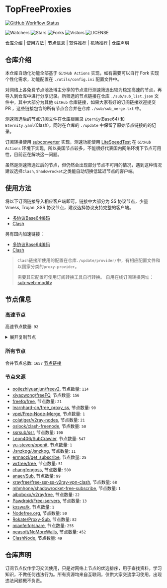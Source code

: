# TopFreeProxies
[![GitHub Workflow Status](https://github.com/youkai0100/youkai/actions/workflows/get-proxies.yml/badge.svg)](https://github.com/youkai0100/youkai/actions/workflows/get-proxies.yml) 

![Watchers](https://img.shields.io/github/watchers/youkai0100/youkai) ![Stars](https://img.shields.io/github/stars/youkai0100/youkai) ![Forks](https://img.shields.io/github/forks/youkai0100/youkai) ![Vistors](https://visitor-badge.laobi.icu/badge?page_id=youkai0100.youkai) ![LICENSE](https://img.shields.io/badge/license-CC%20BY--SA%204.0-green.svg)

[仓库介绍](https://github.com/youkai0100/youkai#仓库介绍) | [使用方法](https://github.com/youkai0100/youkai#使用方法) | [节点信息](https://github.com/youkai0100/youkai#节点信息) | [软件推荐](https://github.com/youkai0100/youkai#客户端选择) | [机场推荐](https://github.com/youkai0100/youkai#机场推荐) | [仓库声明](https://github.com/youkai0100/youkai#仓库声明)

## 仓库介绍
本仓库自动化功能全部基于 `GitHub Actions` 实现，如有需要可以自行 Fork 实现个性化需求，功能配置在 `./utils/config.ini` 配置文件中。

对网络上各免费节点池及博主分享的节点进行测速筛选出较为稳定高速的节点，再导入到仓库中进行分享记录。所筛选的节点链接在仓库 `./sub/sub_list.json` 文件中，其中大部分为其他 `GitHub` 仓库链接，如果大家有好的订阅链接欢迎提交 PR ，这些链接包含的所有节点会合并在仓库 `./sub/sub_merge.txt` 中。

测速筛选后的节点订阅文件在仓库根目录 `Eterniy`(Base64) 和 `Eternity.yaml`(Clash)。同时在仓库的 `./update` 中保留了原始节点链接的的记录。

订阅转换使用 [subconverter](https://github.com/tindy2013/subconverter) 实现，测速功能使用 [LiteSpeedTest](https://github.com/xxf098/LiteSpeedTest) 在 `GitHub Actions` 环境下实现，所以美国节点较多，不能很好代表国内网络环境下节点可用性，目前正在解决这一问题。

虽然是测速筛选过后的节点，但仍然会出现部分节点不可用的情况，遇到这种情况建议选择`Clash`, `Shadowrocket`之类能自动切换低延迟节点的客户端。

## 使用方法
将以下订阅链接导入相应客户端即可。链接中大部分为 SS 协议节点，少量 Vmess, Trojan ,SSR 协议节点，建议选择协议支持完整的客户端。

- [多协议Base64编码](https://raw.githubusercontent.com/youkai0100/youkai/master/Eternity)
- [Clash](https://raw.githubusercontent.com/youkai0100/youkai/master/Eternity.yaml)

另有国内加速链接：

- [多协议Base64编码](https://fastly.jsdelivr.net/gh/youkai0100/youkai@master/Eternity)
- [Clash](https://fastly.jsdelivr.net/gh/youkai0100/youkai@master/Eternity.yaml)

>`Clash`链接所使用的配置在仓库`./update/provider/`中，有相应配置文件和以国家分类的`proxy-provider`。
>
>需要其它配置可使用订阅转换工具自行转换。
>自用在线订阅转换网址：[sub-web-modify](https://sub.v1.mk/)

## 节点信息
### 高速节点
高速节点数量: `92`
<details>
  <summary>展开复制节点</summary>

    vmess://eyJ2IjoiMiIsInBzIjoi8J+HrfCfh7Ag6aaZ5rivXzA3MjQwMjgiLCJhZGQiOiJzMS4yYjIudG9wIiwicG9ydCI6IjUwNTAyIiwidHlwZSI6Im5vbmUiLCJpZCI6ImI0NzlmZmQzLTU4MDktNDBhMS1iNzg5LTEyNjUyY2M4MDg0ZCIsImFpZCI6IjAiLCJuZXQiOiJ3cyIsInBhdGgiOiIvcG9pc29uIiwiaG9zdCI6InMxLjJiMi50b3AiLCJ0bHMiOiIifQ==
    trojan://b621e5db-027b-4540-b8d7-53cb416a3f1d@hk9.aitrjc.xyz:10236?allowInsecure=1&sni=hk9.aitrjc.xyz#%F0%9F%87%AD%F0%9F%87%B0%20%E9%A6%99%E6%B8%AF9%0D
    trojan://b621e5db-027b-4540-b8d7-53cb416a3f1d@sg1.aitrjc.xyz:10217?allowInsecure=0&sni=sg1.aitrjc.xyz#%F0%9F%87%B8%F0%9F%87%AC%20%E6%96%B0%E5%8A%A0%E5%9D%A11-%E6%B5%81%E5%AA%92%E4%BD%93%E8%A7%A3%E9%94%81%0D
    trojan://b621e5db-027b-4540-b8d7-53cb416a3f1d@hk3.aitrjc.xyz:10291?allowInsecure=1&sni=hk3.aitrjc.xyz#%F0%9F%87%AD%F0%9F%87%B0%20%E9%A6%99%E6%B8%AF3-%E6%B5%81%E5%AA%92%E4%BD%93%E8%A7%A3%E9%94%81%0D
    vmess://eyJ2IjoiMiIsInBzIjoi8J+Hr/Cfh7Ug5pel5pysXzA3MjQwMTMiLCJhZGQiOiIxMzEuMTg2LjQxLjE5MiIsInBvcnQiOiIyNjI5NyIsInR5cGUiOiJub25lIiwiaWQiOiJiMGVkNmViNy1kYzMwLTQ4OTctZGY1MC1jMmMxZDRlZTZlOTEiLCJhaWQiOiIwIiwibmV0IjoidGNwIiwicGF0aCI6Ii8iLCJob3N0IjoiaGszLmFpdHJqYy54eXoiLCJ0bHMiOiIifQ==
    vmess://eyJ2IjoiMiIsInBzIjoi8J+Hr/Cfh7Ug5pel5pysIDIzNCIsImFkZCI6IjE0MC44My42My4zOCIsInBvcnQiOiIyNDQ0NSIsInR5cGUiOiJub25lIiwiaWQiOiI5NGM1ZWYzNy00ZDgyLTQ5ZjktYzYyNC1mMDEyNTkzNzRhMTciLCJhaWQiOiI2NCIsIm5ldCI6InRjcCIsInBhdGgiOiIvIiwiaG9zdCI6ImhrMy5haXRyamMueHl6IiwidGxzIjoiIn0=
    trojan://b621e5db-027b-4540-b8d7-53cb416a3f1d@hk8.aitrjc.xyz:10206?allowInsecure=1&sni=hk8.aitrjc.xyz#%F0%9F%87%AD%F0%9F%87%B0%20%E9%A6%99%E6%B8%AF-8%0D
    vmess://eyJ2IjoiMiIsInBzIjoi8J+Hr/Cfh7Ug5pel5pysIDMzMCIsImFkZCI6IjEzOC4yLjQ0LjIxMSIsInBvcnQiOiIyMDA4MSIsInR5cGUiOiJub25lIiwiaWQiOiI1OTNiODUyNS0wYzQ4LTRiMGYtZDlhZi0yZDczYTkxNDg5NzMiLCJhaWQiOiIwIiwibmV0IjoidGNwIiwicGF0aCI6Ii8iLCJob3N0IjoiaGs4LmFpdHJqYy54eXoiLCJ0bHMiOiIifQ==
    vmess://eyJ2IjoiMiIsInBzIjoi8J+HrfCfh7Ag6aaZ5rivXzA3MjQwMDMiLCJhZGQiOiIwODFkMWFhZC1yd2NzZzAtMW43anEuYm4ucDVwdi5jb20iLCJwb3J0IjoiODAiLCJ0eXBlIjoibm9uZSIsImlkIjoiNGE3NWMzYmEtZjJlOS0xMWVkLWJmMWItZjIzYzkxMzY5ZjJkIiwiYWlkIjoiMCIsIm5ldCI6IndzIiwicGF0aCI6Ii8iLCJob3N0IjoiMDgxZDFhYWQtcndjc2cwLTFuN2pxLmJuLnA1cHYuY29tIiwidGxzIjoiIn0=
    vmess://eyJ2IjoiMiIsInBzIjoi8J+HrfCfh7Ag6aaZ5rivXzA3MjQwMDQiLCJhZGQiOiIxMDMuMjMxLjI1NC4xNDkiLCJwb3J0IjoiODAiLCJ0eXBlIjoibm9uZSIsImlkIjoiNzYyZDA3Y2ItYWFlYy00Mjk2LWExMjEtOTliMjBiNzE2NzM4IiwiYWlkIjoiMCIsIm5ldCI6IndzIiwicGF0aCI6Ii8iLCJob3N0IjoiIiwidGxzIjoiIn0=
    vmess://eyJ2IjoiMiIsInBzIjoi8J+HsPCfh7cg6Z+p5Zu9XzA3MjQwMDQiLCJhZGQiOiI2NC4xMTAuOTEuOTIiLCJwb3J0IjoiODAiLCJ0eXBlIjoibm9uZSIsImlkIjoiMjA3NWYxMGEtZTc4Yy00ODczLWRhYzMtYjI0ODg2ZGYyNjgyIiwiYWlkIjoiMCIsIm5ldCI6IndzIiwicGF0aCI6Ii9AaGthYTAiLCJob3N0Ijoic2cud3loa2FhMC5jZiIsInRscyI6IiJ9
    ss://YWVzLTI1Ni1jZmI6YW1hem9uc2tyMDU@13.212.239.81:443#%F0%9F%87%B8%F0%9F%87%AC%2018%7C%F0%9F%87%B8%F0%9F%87%AC%20%E7%8B%AE%E5%9F%8E%E7%89%B9%E6%AE%8A%7C%40ripaojiedian
    trojan://aa01d001-3ffb-4d27-8e25-3f13db46c093@sg3.microsoft-orgwly.vip:10076?allowInsecure=1&sni=lht.microsoft-orgwly.vip#%F0%9F%87%B8%F0%9F%87%AC%20%E6%96%B0%E5%8A%A0%E5%9D%A1_0724078
    trojan://ZFYOpKqD8uEClpZ2ya83cyCDalwSOYz3F3eCxnBD4eSXNSR5R0aAATj7I3x69g@18.163.249.175:443?allowInsecure=1&sni=golang.protocolbuffer.com#%F0%9F%87%AD%F0%9F%87%B0%20%E4%B8%AD%E5%9B%BD%E9%A6%99%E6%B8%AF%20223
    vmess://eyJ2IjoiMiIsInBzIjoi8J+HrfCfh7Ag6aaZ5rivXzA3MjQwNjAiLCJhZGQiOiJjZG4uYW55Y2FzdC5ldS5vcmciLCJwb3J0IjoiODAiLCJ0eXBlIjoibm9uZSIsImlkIjoiZmZmZmZmZmYtZmZmZi1mZmZmLWZmZmYtZmZmZmZmZmZmZmZmIiwiYWlkIjoiMCIsIm5ldCI6IndzIiwicGF0aCI6Ii8iLCJob3N0Ijoid2Vlay1wZXJtYWxpbmstc2Ftc3VuZy1vbWlzc2lvbnMudHJ5Y2xvdWRmbGFyZS5jb20iLCJ0bHMiOiIifQ==
    trojan://aa01d001-3ffb-4d27-8e25-3f13db46c093@sg6.microsoft-orgwly.vip:10104?allowInsecure=1&sni=lht.microsoft-orgwly.vip#%F0%9F%87%B8%F0%9F%87%AC%20%E6%96%B0%E5%8A%A0%E5%9D%A1_0724080
    vmess://eyJ2IjoiMiIsInBzIjoi8J+HuPCfh6wgZ2l0aHViLmNvbS9mcmVlZnEgLSDmlrDliqDlnaFBbWF6b27mlbDmja7kuK3lv4MgMTIiLCJhZGQiOiJzLmFubS5sb2wiLCJwb3J0IjoiNDQzIiwidHlwZSI6Im5vbmUiLCJpZCI6Ijg3NDRjOTc5LTZlNTQtNDM5MS04Y2ZiLTI5MTg4OTg4ZTQwOSIsImFpZCI6IjAiLCJuZXQiOiJ3cyIsInBhdGgiOiIvIiwiaG9zdCI6InMuYW5tLmxvbCIsInRscyI6IiJ9
    trojan://7a73f1dc97a70905870c0c0484b12145@trs22.bolab.net:443?allowInsecure=0#%F0%9F%87%AF%F0%9F%87%B5%20Relay_%F0%9F%87%AF%F0%9F%87%B5JP-%F0%9F%87%AF%F0%9F%87%B5JP_30%20%7C37.13Mb
    vmess://eyJ2IjoiMiIsInBzIjoi8J+HuPCfh6wg5paw5Yqg5Z2hXzA3MjQwMTYiLCJhZGQiOiJzLmFubS5sb2wiLCJwb3J0IjoiNDQzIiwidHlwZSI6Im5vbmUiLCJpZCI6Ijg3NDRjOTc5LTZlNTQtNDM5MS04Y2ZiLTI5MTg4OTg4ZTQwOSIsImFpZCI6IjAiLCJuZXQiOiJ3cyIsInBhdGgiOiIvIiwiaG9zdCI6InMuYW5tLmxvbCIsInRscyI6IiJ9
    vmess://eyJ2IjoiMiIsInBzIjoiSEtfOC4yMTAuMTU0LjExNF8wNzI0MjAyMzRiYjYtNTUxdm1lc3MiLCJhZGQiOiI4LjIxMC4xNTQuMTE0IiwicG9ydCI6IjQwNDQ3IiwidHlwZSI6Im5vbmUiLCJpZCI6ImRhOGM5YWMyLTM5ZGUtNGJlZC1lZTlmLTRlNDM0MGFkZTQ3ZCIsImFpZCI6IjAiLCJuZXQiOiJ0Y3AiLCJwYXRoIjoiLyIsImhvc3QiOiJzLmFubS5sb2wiLCJ0bHMiOiIifQ==
    vmess://eyJ2IjoiMiIsInBzIjoi8J+HuPCfh6wgX1NHX+aWsOWKoOWdoSAyIiwiYWRkIjoiMjcuMTI0LjQ3LjY0IiwicG9ydCI6IjUwMDAyIiwidHlwZSI6Im5vbmUiLCJpZCI6IjQxODA0OGFmLWEyOTMtNGI5OS05YjBjLTk4Y2EzNTgwZGQyNCIsImFpZCI6IjY0IiwibmV0IjoidGNwIiwicGF0aCI6Ii8iLCJob3N0Ijoicy5hbm0ubG9sIiwidGxzIjoiIn0=
    ss://YWVzLTI1Ni1jZmI6YW1hem9uc2tyMDU@43.200.6.48:443#%F0%9F%87%B0%F0%9F%87%B7%2018%7C%F0%9F%87%B0%F0%9F%87%B7%20%E9%A6%96%E5%B0%94%E7%89%B9%E6%AE%8A%7C%40ripaojiedian
    ss://YWVzLTI1Ni1jZmI6YW1hem9uc2tyMDU@3.39.223.213:443#%F0%9F%87%B0%F0%9F%87%B7%2018%7C%F0%9F%87%B0%F0%9F%87%B7%20%E9%9F%A9%E5%9B%BD%E7%89%B9%E6%AE%8A%7C%40ripaojiedian
    vmess://eyJ2IjoiMiIsInBzIjoi8J+HrfCfh7Ag6aaZ5rivXzA3MjQwMTQiLCJhZGQiOiI0Ny41Ny4wLjE3NiIsInBvcnQiOiI4MCIsInR5cGUiOiJub25lIiwiaWQiOiIyMDc1ZjEwYS1lNzhjLTQ4NzMtZGFjMy1iMjQ4ODZkZjI2ODIiLCJhaWQiOiIwIiwibmV0Ijoid3MiLCJwYXRoIjoiL0Boa2FhMCIsImhvc3QiOiJzZy53eWhrYWEwLmNmIiwidGxzIjoiIn0=
    ssr://MTUwLjEwNy40Ni4yMTo4MDgzOm9yaWdpbjphZXMtMjU2LWNmYjp0bHMxLjJfdGlja2V0X2F1dGg6YVVaeGJucFRjMk5PLz9ncm91cD1VMU5TVUhKdmRtbGtaWEkmcmVtYXJrcz1TRXRmTVRVd0xqRXdOeTQwTmk0eU1WOHdOekkwTWpBeU16UmlZall0TlRneWMzTnkmb2Jmc3BhcmFtPVkyeHZkV1JtY205dWRDNXVKU1h2djcxYjc3LTlKU1h2djcwJnByb3RvcGFyYW09
    ss://YWVzLTI1Ni1nY206YzE3YTEwMGMtYzgxNi00N2E5LTljYzYtYWIwNmFhY2MxMWI3@hk3.linghun3.xyz:40002#%F0%9F%87%AD%F0%9F%87%B0%20Relay%20%F0%9F%87%AD%F0%9F%87%B0%20Hong%20Kong%28ChatGPT%29%2026%20TG%40SSRSUB
    trojan://6d9d7c53-3dcd-43bf-b60c-cac077817077@330hk02.ljydw.top:14433?allowInsecure=0&sni=330hk02.ljydw.top#%F0%9F%87%B8%F0%9F%87%AC%20Singapore%2006%20TG%40SSRSUB
    trojan://6d9d7c53-3dcd-43bf-b60c-cac077817077@330sg01.ljydw.top:14439?allowInsecure=0&sni=330sg01.ljydw.top#%F0%9F%87%B8%F0%9F%87%AC%20Singapore%2048%20TG%40SSRSUB
    trojan://be8b8f45-a290-4405-8699-ffeb07f3ee24@16.162.44.241:443?allowInsecure=0&sni=16-163-218-240.nhost.00cdn.com#%F0%9F%87%AD%F0%9F%87%B0%20Hong%20Kong%2005%20TG%40SSRSUB
    trojan://a21e5380-7711-4c6d-af44-e6210e5436af@hk19.microsoftjs.top:443?allowInsecure=0#%F0%9F%87%AD%F0%9F%87%B0%20Hong%20Kong%2001%20TG%40SSRSUB
    vmess://eyJ2IjoiMiIsInBzIjoi8J+HqPCfh7Mg5Y+w5rm+XzA3MjQwMDMiLCJhZGQiOiJuZXd0dy5oZW55by51cyIsInBvcnQiOiIzMTIzNSIsInR5cGUiOiJub25lIiwiaWQiOiJkZWRhOTdiYS01ZDQxLTM2MGUtOTYwOC1hODgwZTE3YjU5OTUiLCJhaWQiOiIwIiwibmV0Ijoid3MiLCJwYXRoIjoiL21hb2hrMyIsImhvc3QiOiJuZXd0dy5oZW55by51cyIsInRscyI6IiJ9
    vmess://eyJ2IjoiMiIsInBzIjoi8J+HqPCfh7Mg5Y+w5rm+XzA3MjQwMDQiLCJhZGQiOiJoaW5ldC5oZW55by51cyIsInBvcnQiOiIzMTIzNSIsInR5cGUiOiJub25lIiwiaWQiOiJkZWRhOTdiYS01ZDQxLTM2MGUtOTYwOC1hODgwZTE3YjU5OTUiLCJhaWQiOiIwIiwibmV0Ijoid3MiLCJwYXRoIjoiL21hb2hrMyIsImhvc3QiOiJoaW5ldC5oZW55by51cyIsInRscyI6IiJ9
    trojan://6d9d7c53-3dcd-43bf-b60c-cac077817077@625tw.ljydw.top:80?allowInsecure=0&sni=625tw.ljydw.top#%F0%9F%87%A8%F0%9F%87%B3%20Taiwan%28ChatGPT%29%2029%20TG%40SSRSUB
    trojan://6d9d7c53-3dcd-43bf-b60c-cac077817077@419tw.ljydw.top:443?allowInsecure=0&sni=419tw.ljydw.top#%F0%9F%87%A8%F0%9F%87%B3%20Taiwan%28ChatGPT%29%2022%20TG%40SSRSUB
    trojan://6d9d7c53-3dcd-43bf-b60c-cac077817077@0309tw.ljydw.top:443?allowInsecure=0&sni=0309tw.ljydw.top#%F0%9F%87%A8%F0%9F%87%B3%20Taiwan%28ChatGPT%29%2010%20TG%40SSRSUB
    trojan://6d9d7c53-3dcd-43bf-b60c-cac077817077@805tw.ljydw.top:443?allowInsecure=0&sni=805tw.ljydw.top#%F0%9F%87%A8%F0%9F%87%B3%20Taiwan%28ChatGPT%29%2009%20TG%40SSRSUB
    trojan://2dbe179f-47b2-46e9-bf58-bd7f68c491a3@a006.zhuan99.men:10006?allowInsecure=0&sni=zhu.99ton.men#%F0%9F%87%A8%F0%9F%87%B3%20Relay%20%F0%9F%87%B9%F0%9F%87%BC%20Taiwan%28ChatGPT%29%2024%20TG%40SSRSUB
    trojan://bd1f1b56-631b-308e-9f48-ec4a1d97aeaf@gg.xn--gmqa02ag57d.com:36821?allowInsecure=0&sni=z262.hongkongnode.top#%F0%9F%87%A8%F0%9F%87%B3%20Relay%20%F0%9F%87%B9%F0%9F%87%BC%20Taiwan%28ChatGPT%29%2023%20TG%40SSRSUB
    trojan://c39d5e05-3d06-317e-b5ca-e2f71b661570@azhj.xifasd.top:20767?allowInsecure=0&sni=ssl.ssl12.xyz#%F0%9F%87%A8%F0%9F%87%B3%20Relay%20%F0%9F%87%B9%F0%9F%87%BC%20Taiwan%28ChatGPT%29%2002%20TG%40SSRSUB
    vmess://eyJ2IjoiMiIsInBzIjoi8J+Hr/Cfh7Ug5pel5pysXzA3MjQwMTYiLCJhZGQiOiIxOS52Mi1yYXkuY3lvdSIsInBvcnQiOiIyMzYxOSIsInR5cGUiOiJub25lIiwiaWQiOiJjNmFmNWY5NS00YTBmLTNlZmQtOWI3OC05YzQ1YTE4YzJiNmIiLCJhaWQiOiIyIiwibmV0Ijoid3MiLCJwYXRoIjoiLyIsImhvc3QiOiIxOS52Mi1yYXkuY3lvdSIsInRscyI6IiJ9
    ss://YWVzLTEyOC1nY206YzE3YTEwMGMtYzgxNi00N2E5LTljYzYtYWIwNmFhY2MxMWI3@sg2.linghun3.xyz:40009#%F0%9F%87%B8%F0%9F%87%AC%20Relay%20%F0%9F%87%B8%F0%9F%87%AC%20Singapore%28ChatGPT%29%2019%20TG%40SSRSUB
    ss://YWVzLTEyOC1nY206NjY1MmE1MTctMzZkYS00ZGI0LTk2MDctMzI2YzJkYjlhYTcw@piniasg01.abbblog.xyz:37908#%F0%9F%87%B8%F0%9F%87%AC%20Relay%20%F0%9F%87%B8%F0%9F%87%AC%20Singapore%2001%20TG%40SSRSUB
    ss://Y2hhY2hhMjAtaWV0Zi1wb2x5MTMwNTpmNGVmNzU3YS0zZDBjLTQxMjYtYjQwOS03Njc1ZjdkYThhNmM@zf.678889.xyz:44005#%F0%9F%87%AF%F0%9F%87%B5%20Relay%20%F0%9F%87%AF%F0%9F%87%B5%20Japan%2019%20TG%40SSRSUB
    ss://Y2hhY2hhMjAtaWV0Zi1wb2x5MTMwNTpmNGVmNzU3YS0zZDBjLTQxMjYtYjQwOS03Njc1ZjdkYThhNmM@zf.678889.xyz:44012#%F0%9F%87%AF%F0%9F%87%B5%20Relay%20%F0%9F%87%AF%F0%9F%87%B5%20Japan%2010%20TG%40SSRSUB
    vmess://eyJ2IjoiMiIsInBzIjoi8J+HuvCfh7gg576O5Zu9XzA3MjQ0MzkiLCJhZGQiOiIxNDAuOTkuMTI5LjI0NSIsInBvcnQiOiI0ODkwMSIsInR5cGUiOiJub25lIiwiaWQiOiI0MTgwNDhhZi1hMjkzLTRiOTktOWIwYy05OGNhMzU4MGRkMjQiLCJhaWQiOiI2NCIsIm5ldCI6InRjcCIsInBhdGgiOiIvIiwiaG9zdCI6IjE5LnYyLXJheS5jeW91IiwidGxzIjoiIn0=
    vmess://eyJ2IjoiMiIsInBzIjoi8J+HuvCfh7gg576O5Zu9XzA3MjQ3NzQiLCJhZGQiOiIzOC4yNi4xMzUuMTAiLCJwb3J0IjoiNDQ5NDIiLCJ0eXBlIjoibm9uZSIsImlkIjoiNDE4MDQ4YWYtYTI5My00Yjk5LTliMGMtOThjYTM1ODBkZDI0IiwiYWlkIjoiNjQiLCJuZXQiOiJ0Y3AiLCJwYXRoIjoiLyIsImhvc3QiOiIxOS52Mi1yYXkuY3lvdSIsInRscyI6IiJ9
    vmess://eyJ2IjoiMiIsInBzIjoi8J+HuvCfh7ggX1VTX+e+juWbvV8xIiwiYWRkIjoidmRlMi4wYmFkLmNvbSIsInBvcnQiOiI0NDMiLCJ0eXBlIjoibm9uZSIsImlkIjoiOTI3MDk0ZDMtZDY3OC00NzYzLTg1OTEtZTI0MGQwYmNhZTg3IiwiYWlkIjoiMCIsIm5ldCI6IndzIiwicGF0aCI6Ii9jaGF0IiwiaG9zdCI6InZkZTIuMGJhZC5jb20iLCJ0bHMiOiJ0bHMifQ==
    vmess://eyJ2IjoiMiIsInBzIjoi8J+HuvCfh7ggX1VTX+e+juWbvSAyMCIsImFkZCI6IjM4LjI2LjEzNS41IiwicG9ydCI6IjQ0OTQyIiwidHlwZSI6Im5vbmUiLCJpZCI6IjQxODA0OGFmLWEyOTMtNGI5OS05YjBjLTk4Y2EzNTgwZGQyNCIsImFpZCI6IjY0IiwibmV0IjoidGNwIiwicGF0aCI6Ii9jaGF0IiwiaG9zdCI6InZkZTIuMGJhZC5jb20iLCJ0bHMiOiIifQ==
    vmess://eyJ2IjoiMiIsInBzIjoi8J+HuvCfh7gg576O5Zu9XzA3MjQxMDQiLCJhZGQiOiI0NS41OC4xODYuODMiLCJwb3J0IjoiNTExNDAiLCJ0eXBlIjoibm9uZSIsImlkIjoiNGExMzhlMTktMDU5NS00ZDUxLTgzYzYtZmQyNzZjZjdkMzA3IiwiYWlkIjoiNjQiLCJuZXQiOiJ0Y3AiLCJwYXRoIjoiL2NoYXQiLCJob3N0IjoidmRlMi4wYmFkLmNvbSIsInRscyI6IiJ9
    vmess://eyJ2IjoiMiIsInBzIjoi8J+HuvCfh7gg576O5Zu9XzA3MjQxNDYiLCJhZGQiOiIxMzcuMTc1LjE4Ljg4IiwicG9ydCI6IjQyMDAyIiwidHlwZSI6Im5vbmUiLCJpZCI6IjQxODA0OGFmLWEyOTMtNGI5OS05YjBjLTk4Y2EzNTgwZGQyNCIsImFpZCI6IjY0IiwibmV0IjoidGNwIiwicGF0aCI6Ii9jaGF0IiwiaG9zdCI6InZkZTIuMGJhZC5jb20iLCJ0bHMiOiIifQ==
    vmess://eyJ2IjoiMiIsInBzIjoi8J+HuvCfh7gg576O5Zu9XzA3MjQ1NzIiLCJhZGQiOiIzOC4yNi4xMzUuNyIsInBvcnQiOiI0NDk0MiIsInR5cGUiOiJub25lIiwiaWQiOiI0MTgwNDhhZi1hMjkzLTRiOTktOWIwYy05OGNhMzU4MGRkMjQiLCJhaWQiOiI2NCIsIm5ldCI6InRjcCIsInBhdGgiOiIvY2hhdCIsImhvc3QiOiJ2ZGUyLjBiYWQuY29tIiwidGxzIjoiIn0=
    vmess://eyJ2IjoiMiIsInBzIjoi8J+HuvCfh7gg576O5Zu9XzA3MjQ3MjMiLCJhZGQiOiIxNDIuNC45Ny43MSIsInBvcnQiOiI0NDk0MiIsInR5cGUiOiJub25lIiwiaWQiOiI0MTgwNDhhZi1hMjkzLTRiOTktOWIwYy05OGNhMzU4MGRkMjQiLCJhaWQiOiI2NCIsIm5ldCI6InRjcCIsInBhdGgiOiIvY2hhdCIsImhvc3QiOiJ2ZGUyLjBiYWQuY29tIiwidGxzIjoiIn0=
    vmess://eyJ2IjoiMiIsInBzIjoi8J+HuvCfh7ggVVMtRGVkaVBhdGgtTG9zIEFuZ2VsZXMgMDEgNDAiLCJhZGQiOiIxOC4xNjIuNDAuMjU1IiwicG9ydCI6IjQ0MyIsInR5cGUiOiJub25lIiwiaWQiOiJhMjI4NGNjMS0yMGQ4LTRjNzgtYTYyMi0zZTNjY2E3NjdhNzAiLCJhaWQiOiIwIiwibmV0Ijoid3MiLCJwYXRoIjoiYTIyODRjYzEiLCJob3N0IjoiZGVkaTIuMTgwOC5jZiIsInRscyI6InRscyJ9
    vmess://eyJ2IjoiMiIsInBzIjoi8J+HuvCfh7gg576O5Zu9XzA3MjQ1NjAiLCJhZGQiOiIxNDIuNC45Ny43MyIsInBvcnQiOiI0NDk0MiIsInR5cGUiOiJub25lIiwiaWQiOiI0MTgwNDhhZi1hMjkzLTRiOTktOWIwYy05OGNhMzU4MGRkMjQiLCJhaWQiOiI2NCIsIm5ldCI6InRjcCIsInBhdGgiOiJhMjI4NGNjMSIsImhvc3QiOiJkZWRpMi4xODA4LmNmIiwidGxzIjoiIn0=
    vmess://eyJ2IjoiMiIsInBzIjoi8J+HuvCfh7ggX1VTX+e+juWbvV8yIiwiYWRkIjoidnVzMy4wYmFkLmNvbSIsInBvcnQiOiI0NDMiLCJ0eXBlIjoibm9uZSIsImlkIjoiOTI3MDk0ZDMtZDY3OC00NzYzLTg1OTEtZTI0MGQwYmNhZTg3IiwiYWlkIjoiMCIsIm5ldCI6IndzIiwicGF0aCI6Ii9jaGF0IiwiaG9zdCI6InZ1czMuMGJhZC5jb20iLCJ0bHMiOiJ0bHMifQ==
    vmess://eyJ2IjoiMiIsInBzIjoi8J+HuvCfh7gg576O5Zu9XzA3MjQ1ODgiLCJhZGQiOiI2NC4zMi4yMS4yNDEiLCJwb3J0IjoiNDQzMTMiLCJ0eXBlIjoibm9uZSIsImlkIjoiNTdmOTNlOTItZWJiOS00ZjE2LTliZGMtODIyNWQyMDEwOTk1IiwiYWlkIjoiNjQiLCJuZXQiOiJ0Y3AiLCJwYXRoIjoiL2NoYXQiLCJob3N0IjoidnVzMy4wYmFkLmNvbSIsInRscyI6IiJ9
    vmess://eyJ2IjoiMiIsInBzIjoi8J+HuvCfh7ggVVMtRGVkaVBhdGgtTG9zIEFuZ2VsZXMgMDEgMjIzIiwiYWRkIjoiMjExLjIyLjE4NC4xODYiLCJwb3J0IjoiNDQzIiwidHlwZSI6Im5vbmUiLCJpZCI6ImEyMjg0Y2MxLTIwZDgtNGM3OC1hNjIyLTNlM2NjYTc2N2E3MCIsImFpZCI6IjAiLCJuZXQiOiJ3cyIsInBhdGgiOiJhMjI4NGNjMSIsImhvc3QiOiJkZWRpMi4xODA4LmNmIiwidGxzIjoidGxzIn0=
    vmess://eyJ2IjoiMiIsInBzIjoi8J+HuvCfh7gg576O5Zu9XzA3MjQxMjgiLCJhZGQiOiIxMzcuMTc1LjE4LjkwIiwicG9ydCI6IjQyMDAyIiwidHlwZSI6Im5vbmUiLCJpZCI6IjQxODA0OGFmLWEyOTMtNGI5OS05YjBjLTk4Y2EzNTgwZGQyNCIsImFpZCI6IjY0IiwibmV0IjoidGNwIiwicGF0aCI6ImEyMjg0Y2MxIiwiaG9zdCI6ImRlZGkyLjE4MDguY2YiLCJ0bHMiOiIifQ==
    vmess://eyJ2IjoiMiIsInBzIjoi8J+HuvCfh7gg576O5Zu9XzA3MjQwOTMiLCJhZGQiOiIxMzcuMTc1LjE4LjkxIiwicG9ydCI6IjQyMDAyIiwidHlwZSI6Im5vbmUiLCJpZCI6IjQxODA0OGFmLWEyOTMtNGI5OS05YjBjLTk4Y2EzNTgwZGQyNCIsImFpZCI6IjY0IiwibmV0IjoidGNwIiwicGF0aCI6ImEyMjg0Y2MxIiwiaG9zdCI6ImRlZGkyLjE4MDguY2YiLCJ0bHMiOiIifQ==
    vmess://eyJ2IjoiMiIsInBzIjoi8J+HuvCfh7gg576O5Zu9XzA3MjQxMDUiLCJhZGQiOiIyMy4yMjQuMTkwLjIyNiIsInBvcnQiOiI1ODAyMiIsInR5cGUiOiJub25lIiwiaWQiOiI0MTgwNDhhZi1hMjkzLTRiOTktOWIwYy05OGNhMzU4MGRkMjQiLCJhaWQiOiI2NCIsIm5ldCI6InRjcCIsInBhdGgiOiJhMjI4NGNjMSIsImhvc3QiOiJkZWRpMi4xODA4LmNmIiwidGxzIjoiIn0=
    vmess://eyJ2IjoiMiIsInBzIjoi8J+HuvCfh7gg576O5Zu9XzA3MjQwMjkiLCJhZGQiOiIyMy4yMjQuMTkwLjIzNyIsInBvcnQiOiI1ODAyMiIsInR5cGUiOiJub25lIiwiaWQiOiI0MTgwNDhhZi1hMjkzLTRiOTktOWIwYy05OGNhMzU4MGRkMjQiLCJhaWQiOiI2NCIsIm5ldCI6InRjcCIsInBhdGgiOiJhMjI4NGNjMSIsImhvc3QiOiJkZWRpMi4xODA4LmNmIiwidGxzIjoiIn0=
    vmess://eyJ2IjoiMiIsInBzIjoi8J+HuvCfh7ggVVMtRGVkaVBhdGgtTG9zIEFuZ2VsZXMgMDEgNDE2IiwiYWRkIjoiMTAzLjE2MC4yMDQuMzEiLCJwb3J0IjoiNDQzIiwidHlwZSI6Im5vbmUiLCJpZCI6ImEyMjg0Y2MxLTIwZDgtNGM3OC1hNjIyLTNlM2NjYTc2N2E3MCIsImFpZCI6IjAiLCJuZXQiOiJ3cyIsInBhdGgiOiJhMjI4NGNjMSIsImhvc3QiOiJkZWRpMi4xODA4LmNmIiwidGxzIjoidGxzIn0=
    vmess://eyJ2IjoiMiIsInBzIjoi8J+HuvCfh7gg576O5Zu9XzA3MjQwMzEiLCJhZGQiOiIxMzUuMTQ4LjI2LjE0MyIsInBvcnQiOiI4MCIsInR5cGUiOiJub25lIiwiaWQiOiI2Yzg1YzEyMC0yODY3LTExZWUtYjUzMy0yMDVjNmQ1ZjVkNzgiLCJhaWQiOiIwIiwibmV0Ijoid3MiLCJwYXRoIjoiL1YyUmF5eU5HdnBuIiwiaG9zdCI6IiIsInRscyI6IiJ9
    vmess://eyJ2IjoiMiIsInBzIjoi8J+HuvCfh7gg576O5Zu9XzA3MjQxNDg2IiwiYWRkIjoiMTA0LjMxLjE2Ljg1IiwicG9ydCI6IjQ0MyIsInR5cGUiOiJub25lIiwiaWQiOiJhMjI4NGNjMS0yMGQ4LTRjNzgtYTYyMi0zZTNjY2E3NjdhNzAiLCJhaWQiOiIwIiwibmV0Ijoid3MiLCJwYXRoIjoiYTIyODRjYzEiLCJob3N0IjoiZGVkaTIuMTgwOC5jZiIsInRscyI6InRscyJ9
    vmess://eyJ2IjoiMiIsInBzIjoi8J+HuvCfh7gg576O5Zu9IDQ2IiwiYWRkIjoiTGlsbGUua290aWNrLnNpdGUiLCJwb3J0IjoiNDQzIiwidHlwZSI6Im5vbmUiLCJpZCI6IjYxNDdGMDY1LTlBQzAtNDA4MS1BNUEzLUEyRUI0RUJCODk1OCIsImFpZCI6IjAiLCJuZXQiOiJ3cyIsInBhdGgiOiIvc3BlZWR0ZXN0IiwiaG9zdCI6IkxpbGxlLmtvdGljay5zaXRlIiwidGxzIjoidGxzIn0=
    vmess://eyJ2IjoiMiIsInBzIjoi8J+HqPCfh6Yg5Yqg5ou/5aSnXzA3MjQwMDMiLCJhZGQiOiJkb25ndGFpd2FuZzMuY29tIiwicG9ydCI6IjQ0MyIsInR5cGUiOiJub25lIiwiaWQiOiI2ZGVkZGI3Zi1lNTU3LTQyZGItYmZhMC1jZjQwYjM2YjI3ZTIiLCJhaWQiOiIwIiwibmV0Ijoid3MiLCJwYXRoIjoiL2Rvbmd0YWl3YW5nLmNvbSIsImhvc3QiOiJkLmZyZWVoMS54eXoiLCJ0bHMiOiJ0bHMifQ==
    vmess://eyJ2IjoiMiIsInBzIjoi8J+HuvCfh7ggVVMtRGVkaVBhdGgtTG9zIEFuZ2VsZXMgMDEgNzUiLCJhZGQiOiI4LjIxMi4yMi40IiwicG9ydCI6IjQ0MyIsInR5cGUiOiJub25lIiwiaWQiOiJhMjI4NGNjMS0yMGQ4LTRjNzgtYTYyMi0zZTNjY2E3NjdhNzAiLCJhaWQiOiIwIiwibmV0Ijoid3MiLCJwYXRoIjoiYTIyODRjYzEiLCJob3N0IjoiZGVkaTIuMTgwOC5jZiIsInRscyI6InRscyJ9
    vmess://eyJ2IjoiMiIsInBzIjoi8J+HqfCfh6og5b635Zu9XzA3MjQwMDciLCJhZGQiOiI4LjIxMS4yLjY3IiwicG9ydCI6IjgwIiwidHlwZSI6Im5vbmUiLCJpZCI6IjIwNzVmMTBhLWU3OGMtNDg3My1kYWMzLWIyNDg4NmRmMjY4MiIsImFpZCI6IjAiLCJuZXQiOiJ3cyIsInBhdGgiOiIvQGhrYWEwIiwiaG9zdCI6InNnLnd5aGthYTAuY2YiLCJ0bHMiOiIifQ==
    vmess://eyJ2IjoiMiIsInBzIjoi5pyq55+lXzA3MjQzMzQiLCJhZGQiOiIxOTguNDEuMjA2LjcyIiwicG9ydCI6IjgwODAiLCJ0eXBlIjoibm9uZSIsImlkIjoiNTRkNGE1ZTktNjQ0MS00NDJjLWNhYjctMDU2MjBjYmU0ZjdkIiwiYWlkIjoiMCIsIm5ldCI6IndzIiwicGF0aCI6Ii9xd2VyIiwiaG9zdCI6ImVjYy52dGNzcy50b3AiLCJ0bHMiOiIifQ==
    ss://YWVzLTI1Ni1jZmI6YW1hem9uc2tyMDU@43.200.6.48:443#%F0%9F%87%B0%F0%9F%87%B7%2018%7C%F0%9F%87%B0%F0%9F%87%B7%20%E9%A6%96%E5%B0%94%E7%89%B9%E6%AE%8A%7C%40ripaojiedian%202
    vmess://eyJ2IjoiMiIsInBzIjoi6L+Z5Lqb6IqC54K55Y+q6IO95aSH55So5oiW6ICF6Ziy5q2i5aSx6IGU77yM6Jm954S26LSo6YeP5bm25LiN5piv5b6I5aW977yM5Lmf6K+35L2O6LCD5L2/55SoKSAxMDEiLCJhZGQiOiIxNTIuNjkuMTk3LjYwIiwicG9ydCI6IjEwNjkiLCJ0eXBlIjoibm9uZSIsImlkIjoiYWM4ZTI2ZmUtODE1MC00YjYwLWFlNjQtODJmYzc3ZWJhMmNmIiwiYWlkIjoiMCIsIm5ldCI6InRjcCIsInBhdGgiOiIvcXdlciIsImhvc3QiOiJlY2MudnRjc3MudG9wIiwidGxzIjoiIn0=
    vmess://eyJ2IjoiMiIsInBzIjoi8J+HpvCfh7og5r6z5aSn5Yip5LqaIDAxIiwiYWRkIjoidmF1MS4wYmFkLmNvbSIsInBvcnQiOiI0NDMiLCJ0eXBlIjoibm9uZSIsImlkIjoiOTI3MDk0ZDMtZDY3OC00NzYzLTg1OTEtZTI0MGQwYmNhZTg3IiwiYWlkIjoiMCIsIm5ldCI6IndzIiwicGF0aCI6Ii9jaGF0IiwiaG9zdCI6InZhdTEuMGJhZC5jb20iLCJ0bHMiOiJ0bHMifQ==
    ss://YWVzLTI1Ni1jZmI6YW1hem9uc2tyMDU@13.212.239.81:443#%F0%9F%87%B8%F0%9F%87%AC%2018%7C%F0%9F%87%B8%F0%9F%87%AC%20%E7%8B%AE%E5%9F%8E%E7%89%B9%E6%AE%8A%7C%40ripaojiedian%202
    vmess://eyJ2IjoiMiIsInBzIjoifDE1LjQyTWIiLCJhZGQiOiIxNDEuMTQ3LjE1My4yNDQiLCJwb3J0IjoiNDE1NDUiLCJ0eXBlIjoibm9uZSIsImlkIjoiZDQ3ZDcxMzUtMDk1NC00NmFiLWExOTAtMTdiNmM4NjMwYTg1IiwiYWlkIjoiMCIsIm5ldCI6InRjcCIsInBhdGgiOiIvY2hhdCIsImhvc3QiOiJ2YXUxLjBiYWQuY29tIiwidGxzIjoiIn0=
    trojan://aa01d001-3ffb-4d27-8e25-3f13db46c093@in2.microsoft-orgwly.vip:10059?allowInsecure=1&sni=lht.microsoft-orgwly.vip#IN_speednode_0010
    vmess://eyJ2IjoiMiIsInBzIjoi5pyq55+lXzA3MjQzMTkiLCJhZGQiOiIxMDQuMTYuODAuMTY4IiwicG9ydCI6Ijg4ODAiLCJ0eXBlIjoibm9uZSIsImlkIjoiMDA2MDIzZjYtNmQxNy00ZWM2LWFmMjQtYmNjNWY3YzQ0ZTM1IiwiYWlkIjoiMCIsIm5ldCI6IndzIiwicGF0aCI6Ii9xd2VyIiwiaG9zdCI6ImVjYy52dGNzcy50b3AiLCJ0bHMiOiIifQ==
    vmess://eyJ2IjoiMiIsInBzIjoi5pyq55+lXzA3MjQzNDkiLCJhZGQiOiIxNjIuMTU5LjEzMy4yMzUiLCJwb3J0IjoiODg4MCIsInR5cGUiOiJub25lIiwiaWQiOiIwMDYwMjNmNi02ZDE3LTRlYzYtYWYyNC1iY2M1ZjdjNDRlMzUiLCJhaWQiOiIwIiwibmV0Ijoid3MiLCJwYXRoIjoiL3F3ZXIiLCJob3N0IjoiZWNjLnZ0Y3NzLnRvcCIsInRscyI6IiJ9
    vmess://eyJ2IjoiMiIsInBzIjoi5pyq55+lXzA3MjQzMTgiLCJhZGQiOiIxNDEuMTAxLjExNS44NSIsInBvcnQiOiI4ODgwIiwidHlwZSI6Im5vbmUiLCJpZCI6IjAwNjAyM2Y2LTZkMTctNGVjNi1hZjI0LWJjYzVmN2M0NGUzNSIsImFpZCI6IjAiLCJuZXQiOiJ3cyIsInBhdGgiOiIvcXdlciIsImhvc3QiOiJlY2MudnRjc3MudG9wIiwidGxzIjoiIn0=
    trojan://21c6c7cb-332b-4a0c-9ad7-dff9c3111442@64.227.131.19:443?allowInsecure=1&sni=us02web.zoom.us#%F0%9F%87%AE%F0%9F%87%B3%20_IN_%E5%8D%B0%E5%BA%A6%202
    ssr://OTQuMjMuMTE2LjE5MDo0NDM6b3JpZ2luOmFlcy0yNTYtY3RyOnRsczEuMl90aWNrZXRfYXV0aDpTRzkzWkhsQ2VYQmhjM05sY2pJd01qSS8_Z3JvdXA9VTFOU1VISnZkbWxrWlhJJnJlbWFya3M9OEotSHFfQ2ZoN2NnWDBaU1gtYXpsZVdidlEmb2Jmc3BhcmFtPSZwcm90b3BhcmFtPQ
    vmess://eyJ2IjoiMiIsInBzIjoi5pyq55+lXzA3MjQwNTYiLCJhZGQiOiJtaWNyb3NvZnRkZWJ1Zy5jb20iLCJwb3J0IjoiODAiLCJ0eXBlIjoibm9uZSIsImlkIjoiZDVkNDVmZDktYmVkNy00M2ZhLWEwOWEtZWNiZmVkNDU5MGRjIiwiYWlkIjoiMCIsIm5ldCI6IndzIiwicGF0aCI6Ii93aW5kb3dzNy5pb3MiLCJob3N0IjoidjEudXMxLm1pY3Jvc29mdGRlYnVnLmNvbSIsInRscyI6IiJ9
    vmess://eyJ2IjoiMiIsInBzIjoi5pyq55+lXzA3MjQzMTUiLCJhZGQiOiIxNjIuMTU5LjE1My44NSIsInBvcnQiOiI4ODgwIiwidHlwZSI6Im5vbmUiLCJpZCI6IjAwNjAyM2Y2LTZkMTctNGVjNi1hZjI0LWJjYzVmN2M0NGUzNSIsImFpZCI6IjAiLCJuZXQiOiJ3cyIsInBhdGgiOiIvcXdlciIsImhvc3QiOiJlY2MudnRjc3MudG9wIiwidGxzIjoiIn0=
    vmess://eyJ2IjoiMiIsInBzIjoi8J+HpvCfh7og5r6z5aSn5Yip5LqaXzA3MjQwMDEiLCJhZGQiOiI0NS4xMjQuNTQuMTQzIiwicG9ydCI6IjQyMDczIiwidHlwZSI6Im5vbmUiLCJpZCI6IjYwZDQ1ZWNkLTgxYTctNDY3MS04MGY0LTgzMzMxOTJmMmQyZSIsImFpZCI6IjAiLCJuZXQiOiJ0Y3AiLCJwYXRoIjoiL3F3ZXIiLCJob3N0IjoiZWNjLnZ0Y3NzLnRvcCIsInRscyI6IiJ9
    vmess://eyJ2IjoiMiIsInBzIjoi5pyq55+lXzA3MjQzMTQiLCJhZGQiOiIxMDQuMjAuMjIuMTM2IiwicG9ydCI6Ijg4ODAiLCJ0eXBlIjoibm9uZSIsImlkIjoiMDA2MDIzZjYtNmQxNy00ZWM2LWFmMjQtYmNjNWY3YzQ0ZTM1IiwiYWlkIjoiMCIsIm5ldCI6IndzIiwicGF0aCI6Ii9xd2VyIiwiaG9zdCI6ImVjYy52dGNzcy50b3AiLCJ0bHMiOiIifQ==
    vmess://eyJ2IjoiMiIsInBzIjoi5pyq55+lXzA3MjQzNjYiLCJhZGQiOiIxOTAuOTMuMjQ0LjIwNCIsInBvcnQiOiI4MDgwIiwidHlwZSI6Im5vbmUiLCJpZCI6IjU0ZDRhNWU5LTY0NDEtNDQyYy1jYWI3LTA1NjIwY2JlNGY3ZCIsImFpZCI6IjAiLCJuZXQiOiJ3cyIsInBhdGgiOiIvcXdlciIsImhvc3QiOiJlY2MudnRjc3MudG9wIiwidGxzIjoiIn0=
    ss://YWVzLTI1Ni1nY206ZTRGQ1dyZ3BramkzUVk@149.202.82.172:9102#%F0%9F%87%AA%F0%9F%87%BA%20%E6%AC%A7%E6%B4%B2%28%E6%B2%B9%E7%AE%A1%E7%A0%B4%E8%A7%A3%E8%B5%84%E6%BA%90%E5%90%9B2.0%29%2021
    vmess://eyJ2IjoiMiIsInBzIjoi8J+Hs/Cfh7Eg6I235YWw44CQ5LuY6LS55o6o6I2Q77yaaHR0cHMvL3R0LnZnL3ZpcOOAkTE1NyIsImFkZCI6IjE4OC4xMTQuOTcuMTMzIiwicG9ydCI6IjgwODAiLCJ0eXBlIjoibm9uZSIsImlkIjoiNTRkNGE1ZTktNjQ0MS00NDJjLWNhYjctMDU2MjBjYmU0ZjdkIiwiYWlkIjoiMCIsIm5ldCI6IndzIiwicGF0aCI6Ii9xd2VyIiwiaG9zdCI6ImVjYy52dGNzcy50b3AiLCJ0bHMiOiIifQ==
    vmess://eyJ2IjoiMiIsInBzIjoi5pyq55+lXzA3MjQzMzMiLCJhZGQiOiIxMDQuMTguMjQuOCIsInBvcnQiOiI4ODgwIiwidHlwZSI6Im5vbmUiLCJpZCI6IjAwNjAyM2Y2LTZkMTctNGVjNi1hZjI0LWJjYzVmN2M0NGUzNSIsImFpZCI6IjAiLCJuZXQiOiJ3cyIsInBhdGgiOiIvcXdlciIsImhvc3QiOiJlY2MudnRjc3MudG9wIiwidGxzIjoiIn0=
    ss://YWVzLTI1Ni1nY206WTZSOXBBdHZ4eHptR0M@145.239.1.100:5001#%F0%9F%87%AA%F0%9F%87%BA%20%E6%AC%A7%E6%B4%B2%28%E6%B2%B9%E7%AE%A1%E7%A0%B4%E8%A7%A3%E8%B5%84%E6%BA%90%E5%90%9B2.0%29%2029
    vmess://eyJ2IjoiMiIsInBzIjoi5pyq55+lXzA3MjQzNzAiLCJhZGQiOiIxOTAuOTMuMjQ1LjE0MSIsInBvcnQiOiI4MDgwIiwidHlwZSI6Im5vbmUiLCJpZCI6IjU0ZDRhNWU5LTY0NDEtNDQyYy1jYWI3LTA1NjIwY2JlNGY3ZCIsImFpZCI6IjAiLCJuZXQiOiJ3cyIsInBhdGgiOiIvcXdlciIsImhvc3QiOiJlY2MudnRjc3MudG9wIiwidGxzIjoiIn0=
    vmess://eyJ2IjoiMiIsInBzIjoi5pyq55+lXzA3MjQzNzIiLCJhZGQiOiIxOTAuOTMuMjQ1LjE0NiIsInBvcnQiOiI4ODgwIiwidHlwZSI6Im5vbmUiLCJpZCI6IjAwNjAyM2Y2LTZkMTctNGVjNi1hZjI0LWJjYzVmN2M0NGUzNSIsImFpZCI6IjAiLCJuZXQiOiJ3cyIsInBhdGgiOiIvcXdlciIsImhvc3QiOiJlY2MudnRjc3MudG9wIiwidGxzIjoiIn0=
    

</details>

### 所有节点
合并节点总数: `1657`
[节点链接](https://raw.githubusercontent.com/youkai0100/youkai/master/sub/sub_merge_base64.txt)

### 节点来源
- [pojiezhiyuanjun/freev2](https://github.com/pojiezhiyuanjun/freev2), 节点数量: `114`
- [xiyaowong/freeFQ](https://github.com/xiyaowong/freeFQ), 节点数量: `156`
- [freefq/free](https://github.com/freefq/free), 节点数量: `21`
- [learnhard-cn/free_proxy_ss](https://github.com/learnhard-cn/free_proxy_ss), 节点数量: `90`
- [vpei/Free-Node-Merge](https://github.com/vpei/Free-Node-Merge), 节点数量: `1`
- [colatiger/v2ray-nodes](https://github.com/colatiger/v2ray-nodes), 节点数量: `21`
- [oslook/clash-freenode](https://github.com/oslook/clash-freenode), 节点数量: `50`
- [ssrsub/ssr](https://github.com/ssrsub/ssr), 节点数量: `190`
- [Leon406/SubCrawler](https://github.com/Leon406/SubCrawler), 节点数量: `547`
- [yu-steven/openit](https://github.com/yu-steven/openit), 节点数量: `1`
- [Jsnzkpg/Jsnzkpg](https://github.com/Jsnzkpg/Jsnzkpg), 节点数量: `11`
- [ermaozi/get_subscribe](https://github.com/ermaozi/get_subscribe), 节点数量: `25`
- [wrfree/free](https://github.com/wrfree/free), 节点数量: `51`
- [changfengoss](https://github.com/ronghuaxueleng/get_v2), 节点数量: `580`
- [anaer/Sub](https://github.com/anaer/Sub), 节点数量: `99`
- [xrayfree/free-ssr-ss-v2ray-vpn-clash](https://github.com/xrayfree/free-ssr-ss-v2ray-vpn-clash), 节点数量: `68`
- [mhmhone/shadowrocket-free-subscribe](https://github.com/mhmhone/shadowrocket-free-subscribe), 节点数量: `1`
- [aiboboxx/v2rayfree](https://github.com/aiboboxx/v2rayfree), 节点数量: `22`
- [Pawdroid/Free-servers](https://github.com/Pawdroid/Free-servers), 节点数量: `13`
- [kxswa/k](https://github.com/kxswa/k), 节点数量: `1`
- [Nodefree.org](https://github.com/Fukki-Z/nodefree), 节点数量: `50`
- [Rokate/Proxy-Sub](https://github.com/Rokate/Proxy-Sub), 节点数量: `82`
- [mianfeifq/share](https://github.com/mianfeifq/share), 节点数量: `255`
- [peasoft/NoMoreWalls](https://github.com/peasoft/NoMoreWalls), 节点数量: `452`
- [ClashNode](https://clashnode.com/f/freenode), 节点数量: `49`


## 仓库声明
订阅节点仅作学习交流使用，只是对网络上节点的优选排序，用于查找资料，学习知识，不做任何违法行为。所有资源均来自互联网，仅供大家交流学习使用，出现违法问题概不负责。

